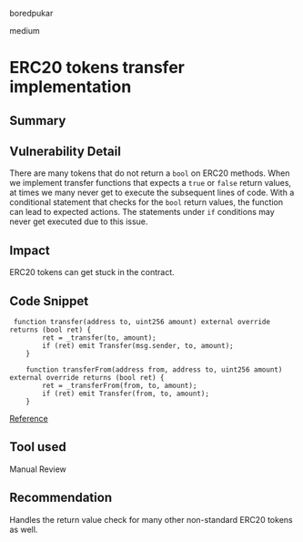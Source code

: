 boredpukar

medium

# ERC20 tokens transfer implementation

## Summary

## Vulnerability Detail

There are many tokens that do not return a `bool` on ERC20 methods. When we implement transfer functions that expects a `true` or `false` return values, at times we many never get to execute the subsequent lines of code. With a conditional statement that checks for the `bool` return values, the function can lead to expected actions. The statements under `if` conditions may never get executed due to this issue.

## Impact

ERC20 tokens can get stuck in the contract.

## Code Snippet

```solidity
 function transfer(address to, uint256 amount) external override returns (bool ret) {
        ret = _transfer(to, amount);
        if (ret) emit Transfer(msg.sender, to, amount);
    }

    function transferFrom(address from, address to, uint256 amount) external override returns (bool ret) {
        ret = _transferFrom(from, to, amount);
        if (ret) emit Transfer(from, to, amount);
    }
```

[Reference](https://github.com/notional-finance/contracts-v2/blob/b20a45c912785fab5f2b62992e5260f44dbae197/contracts/external/proxies/BaseERC4626Proxy.sol#L329-#L337)

## Tool used

Manual Review

## Recommendation

Handles the return value check for many other non-standard ERC20 tokens as well. 